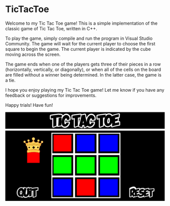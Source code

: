 # TicTacToe

Welcome to my Tic Tac Toe game! This is a simple implementation of the classic game of Tic Tac Toe, written in C++.

To play the game, simply compile and run the program in Visual Studio Community. The game will wait for the current player to choose the first square to begin the game. The current player is indicated by the cube moving across the screen.

The game ends when one of the players gets three of their pieces in a row (horizontally, vertically, or diagonally), or when all of the cells on the board are filled without a winner being determined. In the latter case, the game is a tie.

I hope you enjoy playing my Tic Tac Toe game! Let me know if you have any feedback or suggestions for improvements.

Happy trials!
Have fun!

![red wins tic tac toe](./img/red-win-screen.png)
